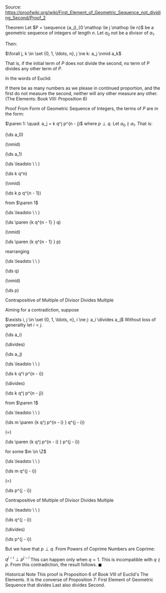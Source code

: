 # 

Source: https://proofwiki.org/wiki/First_Element_of_Geometric_Sequence_not_dividing_Second/Proof_2

Theorem
Let $P = \sequence {a_j}_{0 \mathop \le j \mathop \le n}$ be a geometric sequence of integers of length $n$.
Let $a_0$ not be a divisor of $a_1$.

Then:

$\forall j, k \in \set {0, 1, \ldots, n}, j \ne k: a_j \nmid a_k$

That is, if the initial term of $P$ does not divide the second, no term of $P$ divides any other term of $P$.

In the words of Euclid:

If there be as many numbers as we please in continued proportion, and the first do not measure the second, neither will any other measure any other.
(The Elements: Book $\text{VIII}$: Proposition $6$)


Proof
From Form of Geometric Sequence of Integers, the terms of $P$ are in the form:

$\paren 1: \quad: a_j = k q^j p^{n - j}$
where $p \perp q$.
Let $a_0 \nmid a_1$.
That is:














\(\ds a_0\)

\(\nmid\)







\(\ds a_1\)














\(\ds \leadsto \ \ \)





\(\ds k q^n\)

\(\nmid\)







\(\ds k p q^{n - 1}\)





from $\paren 1$








\(\ds \leadsto \ \ \)





\(\ds \paren {k q^{n - 1} } q\)

\(\nmid\)







\(\ds \paren {k q^{n - 1} } p\)





rearranging








\(\ds \leadsto \ \ \)





\(\ds q\)

\(\nmid\)







\(\ds p\)





Contrapositive of Multiple of Divisor Divides Multiple




Aiming for a contradiction, suppose

$\exists i, j \in \set {0, 1, \ldots, n}, i \ne j: a_i \divides a_j$
Without loss of generality let $i < j$.














\(\ds a_i\)

\(\divides\)







\(\ds a_j\)














\(\ds \leadsto \ \ \)





\(\ds k q^i p^{n - i}\)

\(\divides\)







\(\ds k q^j p^{n - j}\)





from $\paren 1$








\(\ds \leadsto \ \ \)





\(\ds m \paren {k q^j p^{n - i} } q^{j - i}\)

\(=\)







\(\ds \paren {k q^j p^{n - i} } p^{j - i}\)





for some $m \in \Z$








\(\ds \leadsto \ \ \)





\(\ds m q^{j - i}\)

\(=\)







\(\ds p^{j - i}\)





Contrapositive of Multiple of Divisor Divides Multiple








\(\ds \leadsto \ \ \)





\(\ds q^{j - i}\)

\(\divides\)







\(\ds p^{j - i}\)









But we have that $p \perp q$.
From Powers of Coprime Numbers are Coprime:

$q^{j - i} \perp p^{j - i}$
This can happen only when $q = 1$.
This is incompatible with $q \nmid p$.
From this contradiction, the result follows.
$\blacksquare$


Historical Note
This proof is Proposition $6$ of Book $\text{VIII}$ of Euclid's The Elements. It is the converse of Proposition $7$: First Element of Geometric Sequence that divides Last also divides Second. 





